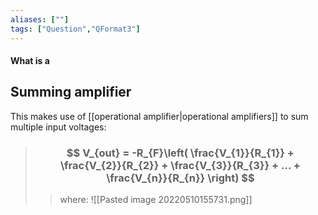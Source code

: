 ```yaml
---
aliases: [""]
tags: ["Question","QFormat3"]
---
```


#### What is a
## Summing amplifier

This makes use of [[operational amplifier|operational amplifiers]] to sum multiple input voltages:

> ### $$ V_{out} = -R_{F}\left( \frac{V_{1}}{R_{1}} + \frac{V_{2}}{R_{2}} + \frac{V_{3}}{R_{3}} + ... + \frac{V_{n}}{R_{n}} \right) $$ 
>> where:
>> ![[Pasted image 20220510155731.png]]
